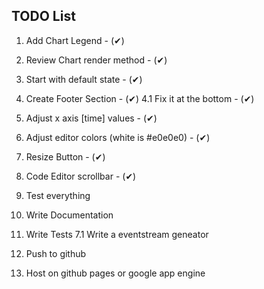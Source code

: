 ## TODO List

1. Add Chart Legend - (✔)

2. Review Chart render method - (✔)

3. Start with default state - (✔)

4. Create Footer Section - (✔)
	4.1 Fix it at the bottom - (✔)

5. Adjust x axis [time] values - (✔)

6. Adjust editor colors (white is #e0e0e0) - (✔)

7. Resize Button - (✔)

8. Code Editor scrollbar - (✔)

9. Test everything

10. Write Documentation

11. Write Tests
	7.1 Write a eventstream geneator

12. Push to github

13. Host on github pages or google app engine